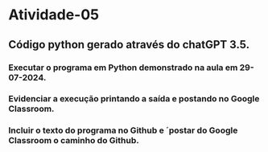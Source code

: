 # Atividade-05

## Código python gerado através do chatGPT 3.5.

### Executar o programa em Python demonstrado na aula em 29-07-2024. 

### Evidenciar a execução printando a saída e postando no Google Classroom.

### Incluir o texto do programa no Github e ´postar do Google Classroom o caminho do Github.
